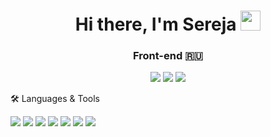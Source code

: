 ### <h1 align="center">Hi there, I'm Sereja <img src="https://github.com/blackcater/blackcater/raw/main/images/Hi.gif" height="32"/></h1>
<h3 align="center">Front-end 🇷🇺</h3>


<div align = 'center'><a href = 'https://vk.com/brakkabarakabrk' target = '_blank'><img src="https://img.shields.io/badge/VK-blue?style=for-the-badge&logo=VK&logoColor=white"/></a>
<img src="https://img.shields.io/badge/serg5386@mail.ru-red?style=for-the-badge&logo=Mail.Ru&logoColor=white"/>
<a href = 'https://www.codewars.com/users/SerejaBrakish' target = '_blank'><img src="https://img.shields.io/badge/Codewars-black?style=for-the-badge&logo=Codewars&logoColor=white"/></a>
</div>




🛠 Languages & Tools


<img src="https://img.shields.io/badge/HTML5-red?style=for-the-badge&logo=HTML5&logoColor=white"/> <img src="https://img.shields.io/badge/CSS3-pink?style=for-the-badge&logo=CSS3&logoColor=white"/> <img src="https://img.shields.io/badge/JavaScript-black?style=for-the-badge&logo=JavaScript&logoColor=white"/> <img src="https://img.shields.io/badge/React-blue?style=for-the-badge&logo=React&logoColor=red"/> <img src="https://img.shields.io/badge/Redux-blue?style=for-the-badge&logo=Redux&logoColor=white"/> <img src="https://img.shields.io/badge/Bootstrap-yellow?style=for-the-badge&logo=Bootstrap&logoColor=white"/> 
<img src="https://img.shields.io/badge/Git-red?style=for-the-badge&logo=Git&logoColor=white"/>
